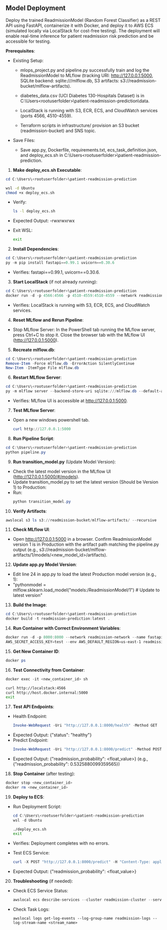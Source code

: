 ## Model Deployment

Deploy the trained ReadmissionModel (Random Forest Classifier) as a REST API using FastAPI, containerize it with Docker, and deploy it to AWS ECS (simulated locally via LocalStack for cost-free testing). The deployment will enable real-time inference for patient readmission risk prediction and be accessible for testing.

**Prerequisites**:

- Existing Setup:

  + mlops_project.py and pipeline.py successfully train and log the ReadmissionModel to MLflow (tracking URI: http://127.0.0.1:5000, SQLite backend: sqlite:///mlflow.db, S3 artifacts: s3://readmission-bucket/mlflow-artifacts).

  + diabetes_data.csv (UCI Diabetes 130-Hospitals Dataset) is in C:\Users\<rootuserfolder>\patient-readmission-prediction\data.

  + LocalStack is running with S3, ECR, ECS, and CloudWatch services (ports 4566, 4510-4559).

  + Terraform scripts in infrastructure/ provision an S3 bucket (readmission-bucket) and SNS topic.

- Save Files:

  + Save app.py, Dockerfile, requirements.txt, ecs_task_definition.json, and deploy_ecs.sh in C:\Users\<rootuserfolder>\patient-readmission-prediction.

1. **Make deploy_ecs.sh Executable**:
  ```powershell
  cd C:\Users\<rootuserfolder>\patient-readmission-prediction
  ```
  ```bash
  wsl -d Ubuntu
  chmod +x deploy_ecs.sh
  ```

- Verify:
  ```bash
  ls -l deploy_ecs.sh
  ```
- Expected Output: -rwxrwxrwx

- Exit WSL:
  ```bash
  exit
  ```

2. **Install Dependencies**:
  ```powershell
  cd C:\Users\<rootuserfolder>\patient-readmission-prediction
  py -m pip install fastapi==0.99.1 uvicorn==0.30.6
  ```

- Verifies: fastapi==0.99.1, uvicorn==0.30.6.

3. **Start LocalStack** (if not already running):
  ```powershell
  cd C:\Users\<rootuserfolder>\patient-readmission-prediction
  docker run -d -p 4566:4566 -p 4510-4559:4510-4559 --network readmission-network --network-alias localstack --name localstack --env SERVICES=s3,ecr,ecs,cloudwatch --env HOSTNAME_EXTERNAL=localstack --env S3_PATH_STYLE=1 localstack/localstack
  ```
- Verifies: LocalStack is running with S3, ECR, ECS, and CloudWatch services.

4. **Reset MLflow and Rerun Pipeline**:
- Stop MLflow Server: In the PowerShell tab running the MLflow server, press Ctrl+C to stop it. Close the browser tab with the MLflow UI (http://127.0.0.1:5000).

5. **Recreate mlflow.db**:
  ```powershell
  cd C:\Users\<rootuserfolder>\patient-readmission-prediction
  Remove-Item -Force mlflow.db -ErrorAction SilentlyContinue
  New-Item -ItemType File mlflow.db
  ```

6. **Restart MLflow Server**:
  ```powershell
  cd C:\Users\<rootuserfolder>\patient-readmission-prediction
  py -m mlflow server --backend-store-uri sqlite:///mlflow.db --default-artifact-root s3://readmission-bucket/mlflow-artifacts --host 0.0.0.0 --port 5000
  ```

- Verifies: MLflow UI is accessible at http://127.0.0.1:5000.

7. **Test MLflow Server**:
- Open a new windows powershell tab.
  ```powershell
  curl http://127.0.0.1:5000
  ```

8. **Run Pipeline Script**:
  ```powershell
  cd C:\Users\<rootuserfolder>\patient-readmission-prediction
  python pipeline.py
  ```

9. **Run transition_model.py** (Update Model Version):

- Check the latest model version in the MLflow UI (http://127.0.0.1:5000/#/models).
- Update transition_model.py to set the latest version (Should be Version 1) to Production:
- Run:
  ```powershell
  python transition_model.py
  ```

10. **Verify Artifacts**:
  ```powershell
  awslocal s3 ls s3://readmission-bucket/mlflow-artifacts/ --recursive
  ```
11. **Check MLflow UI**:
- Open http://127.0.0.1:5000 in a browser. Confirm ReadmissionModel version 1 is in Production with the artifact path matching the pipeline.py output (e.g., s3://readmission-bucket/mlflow-artifacts/1/models/<new_model_id>/artifacts).
  
12. **Update app.py Model Version**:
    
- Edit line 24 in app.py to load the latest Production model version (e.g., 1):
- "pythonmodel = mlflow.sklearn.load_model("models:/ReadmissionModel/1")  # Update to latest version"

13. **Build the Image**:
  ```powershell
  cd C:\Users\<rootuserfolder>\patient-readmission-prediction
  docker build -t readmission-prediction:latest .
  ```

14. **Run Container with Correct Environment Variables**:
  ```powershell
  docker run -d -p 8000:8000 --network readmission-network --name fastapi --env AWS_ENDPOINT_URL=http://localstack:4566 --env MLFLOW_TRACKING_URI=http://host.docker.internal:5000 --env AWS_S3_FORCE_PATH_STYLE=true --env AWS_ACCESS_KEY_ID=test --env 
  AWS_SECRET_ACCESS_KEY=test --env AWS_DEFAULT_REGION=us-east-1 readmission-prediction:latest
  ```

15. **Get New Container ID**:
  ```powershell
  docker ps
  ```

16. **Test Connectivity from Container**:
  ```powershell
  docker exec -it <new_container_id> sh
  ```
  ```bash
  curl http://localstack:4566
  curl http://host.docker.internal:5000
  exit
  ```

17. **Test API Endpoints**:

- Health Endpoint:
  ```powershell
  Invoke-WebRequest -Uri "http://127.0.0.1:8000/health" -Method GET
  ```
- Expected Output: {"status": "healthy"}
- Predict Endpoint:
  ```powershell
  Invoke-WebRequest -Uri "http://127.0.0.1:8000/predict" -Method POST -Headers @{ "Content-Type" = "application/json" } -Body '{"age": 70.0, "gender": 1, "race": 2, "time_in_hospital": 5, "num_lab_procedures": 40, "num_medications": 15, "diabetesMed": 1}'
  ```
- Expected Output: {"readmission_probability": <float_value>} (e.g., {"readmission_probability": 0.5325880099359565})

18. **Stop Container** (after testing):
  ```powershell
  docker stop <new_container_id>
  docker rm <new_container_id>
  ```

19. **Deploy to ECS**:

- Run Deployment Script:
  ```powershell
  cd C:\Users\<rootuserfolder>\patient-readmission-prediction
  wsl -d Ubuntu
  ```
  ```bash
  ./deploy_ecs.sh
  exit
  ```
  
- Verifies: Deployment completes with no errors.
- Test ECS Service:
  ```powershell
  curl -X POST "http://127.0.0.1:8000/predict" -H "Content-Type: application/json" -d '{"age": 70.0, "gender": 1, "race": 2, "time_in_hospital": 5, "num_lab_procedures": 40, "num_medications": 15, "diabetesMed": 1}'
  ```
  
- Expected Output: {"readmission_probability": <float_value>}

20. **Troubleshooting** (if needed):

- Check ECS Service Status:
  ```powershell
  awslocal ecs describe-services --cluster readmission-cluster --services readmission-service
  ```
- Check Task Logs:
  ```powershellawslocal logs describe-log-streams --log-group-name readmission-logs
  awslocal logs get-log-events --log-group-name readmission-logs --log-stream-name <stream_name>
  ```
